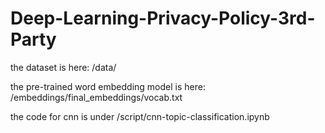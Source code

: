 # Deep-Learning-Privacy-Policy-3rd-Party

the dataset is here: /data/

the pre-trained word embedding model is here: /embeddings/final_embeddings/vocab.txt 

the code for cnn is under /script/cnn-topic-classification.ipynb
